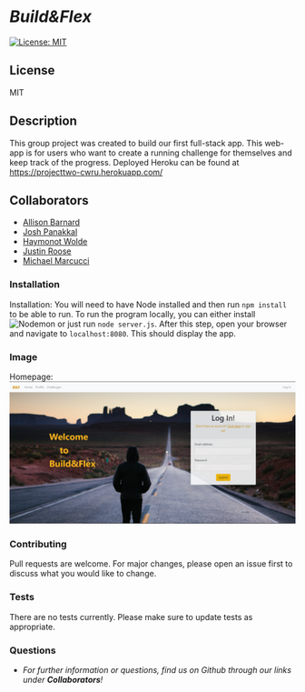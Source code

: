 
# __*Build&Flex*__
[![License: MIT](https://img.shields.io/badge/License-MIT-yellow.svg)](https://opensource.org/licenses/MIT)
## __License__
MIT

## __Description__
This group project was created to build our first full-stack app.  This web-app is for users who want to create a running challenge for themselves and keep track of the progress.  Deployed Heroku can be found at https://projecttwo-cwru.herokuapp.com/

## __Collaborators__
* [Allison Barnard](https://github.com/allisonbarnard07)
* [Josh Panakkal](https://github.com/jpanakkal22)
* [Haymonot Wolde](https://github.com/haymanotyealemu)
* [Justin Roose](https//github.com/jdouglasr)
* [Michael Marcucci](https//github.com/kitetsu3)


### __Installation__
Installation:  You will need to have Node installed and then run ```npm install``` to be able to run.  To run the program locally, you can either install ![Nodemon](https://nodemon.io/) or just run ```node server.js```.  After this step, open your browser and navigate to ```localhost:8080```.  This should display the app.

### __Image__
Homepage:
![image of homepage](/public/assets/img/B&F-home.png)

### __Contributing__
Pull requests are welcome. For major changes, please open an issue first to discuss what you would like to change.

### __Tests__
There are no tests currently.  Please make sure to update tests as appropriate.

### __Questions__
- _For further information or questions, find us on Github through our links under 
**Collaborators**!_